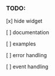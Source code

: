 ### TODO: 

[x] hide widget

[ ] documentation

[ ] examples

[ ] error handling

[ ] event handling
